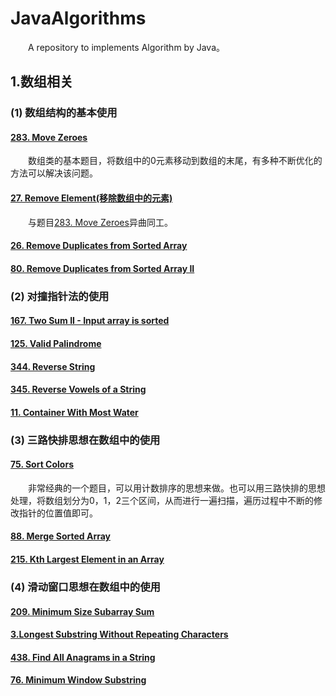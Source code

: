 # JavaAlgorithms

&emsp;&emsp;A repository to implements Algorithm by Java。

## 1.数组相关

### (1) 数组结构的基本使用

#### [283. Move Zeroes](https://leetcode.com/problems/move-zeroes/description/)

&emsp;&emsp;数组类的基本题目，将数组中的0元素移动到数组的末尾，有多种不断优化的方法可以解决该问题。

#### [27. Remove Element(移除数组中的元素)](https://leetcode.com/problems/remove-element/description/)

&emsp;&emsp;与题目[283. Move Zeroes](https://leetcode.com/problems/move-zeroes/description/)异曲同工。


#### [26. Remove Duplicates from Sorted Array](links:https://leetcode.com/problems/remove-duplicates-from-sorted-array/description/)

#### [80. Remove Duplicates from Sorted Array II](https://leetcode.com/problems/remove-duplicates-from-sorted-array-ii/description/)

### (2) 对撞指针法的使用

#### [167. Two Sum II - Input array is sorted](https://leetcode.com/problems/two-sum-ii-input-array-is-sorted/description/)

#### [125. Valid Palindrome](https://leetcode.com/problems/valid-palindrome/description/)

#### [344. Reverse String](https://leetcode.com/problems/reverse-string/description/)

#### [345. Reverse Vowels of a String](https://leetcode.com/problems/reverse-vowels-of-a-string/description/)

#### [11. Container With Most Water](https://leetcode.com/problems/container-with-most-water/description/)


### (3) 三路快排思想在数组中的使用

#### [75. Sort Colors](https://leetcode.com/problems/sort-colors/description/)
&emsp;&emsp;非常经典的一个题目，可以用计数排序的思想来做。也可以用三路快排的思想处理，将数组划分为0，1，2三个区间，从而进行一遍扫描，遍历过程中不断的修改指针的位置值即可。

#### [88. Merge Sorted Array](https://leetcode.com/problems/merge-sorted-array/description/)


#### [215. Kth Largest Element in an Array](https://leetcode.com/problems/kth-largest-element-in-an-array/description/)

### (4) 滑动窗口思想在数组中的使用

#### [209. Minimum Size Subarray Sum](https://leetcode.com/problems/minimum-size-subarray-sum/description/)

#### [3.Longest Substring Without Repeating Characters](https://leetcode.com/problems/longest-substring-without-repeating-characters/description/)

#### [438. Find All Anagrams in a String](https://leetcode.com/problems/find-all-anagrams-in-a-string/description/)

#### [76. Minimum Window Substring](https://leetcode.com/problems/minimum-window-substring/description/)